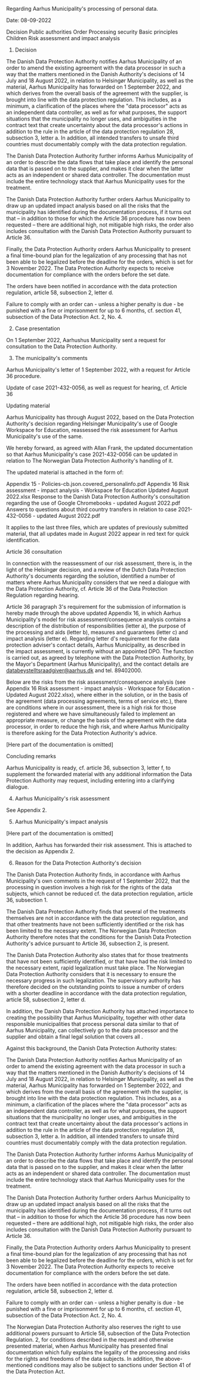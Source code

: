 Regarding Aarhus Municipality's processing of personal data.

Date: 08-09-2022

Decision Public authorities Order Processing security Basic principles Children Risk assessment and impact analysis

1. Decision

The Danish Data Protection Authority notifies Aarhus Municipality of an order to amend the existing agreement with the data processor in such a way that the matters mentioned in the Danish Authority's decisions of 14 July and 18 August 2022, in relation to Helsingør Municipality, as well as the material, Aarhus Municipality has forwarded on 1 September 2022, and which derives from the overall basis of the agreement with the supplier, is brought into line with the data protection regulation. This includes, as a minimum, a clarification of the places where the "data processor" acts as an independent data controller, as well as for what purposes, the support situations that the municipality no longer uses, and ambiguities in the contract text that create uncertainty about the data processor's actions in addition to the rule in the article of the data protection regulation 28, subsection 3, letter a. In addition, all intended transfers to unsafe third countries must documentably comply with the data protection regulation.

The Danish Data Protection Authority further informs Aarhus Municipality of an order to describe the data flows that take place and identify the personal data that is passed on to the supplier, and makes it clear when the latter acts as an independent or shared data controller. The documentation must include the entire technology stack that Aarhus Municipality uses for the treatment.

The Danish Data Protection Authority further orders Aarhus Municipality to draw up an updated impact analysis based on all the risks that the municipality has identified during the documentation process, if it turns out that – in addition to those for which the Article 36 procedure has now been requested – there are additional high, not mitigable high risks, the order also includes consultation with the Danish Data Protection Authority pursuant to Article 36.

Finally, the Data Protection Authority orders Aarhus Municipality to present a final time-bound plan for the legalization of any processing that has not been able to be legalized before the deadline for the orders, which is set for 3 November 2022. The Data Protection Authority expects to receive documentation for compliance with the orders before the set date.

The orders have been notified in accordance with the data protection regulation, article 58, subsection 2, letter d.

Failure to comply with an order can - unless a higher penalty is due - be punished with a fine or imprisonment for up to 6 months, cf. section 41, subsection of the Data Protection Act. 2, No. 4.

2. Case presentation

On 1 September 2022, Aarhushus Municipality sent a request for consultation to the Data Protection Authority.

3. The municipality's comments

Aarhus Municipality's letter of 1 September 2022, with a request for Article 36 procedure.

Update of case 2021-432-0056, as well as request for hearing, cf. Article 36

Updating material

Aarhus Municipality has through August 2022, based on the Data Protection Authority's decision regarding Helsingør Municipality's use of Google Workspace for Education, reassessed the risk assessment for Aarhus Municipality's use of the same.

We hereby forward, as agreed with Allan Frank, the updated documentation so that Aarhus Municipality's case 2021-432-0056 can be updated in relation to The Norwegian Data Protection Authority's handling of it.

The updated material is attached in the form of:

Appendix 15 - Policies-cb.json.covered\_personalinfo.pdf Appendix 16 Risk assessment - impact analysis - Workspace for Education Updated August 2022.xlsx Response to the Danish Data Protection Authority's consultation regarding the use of Google Chromebooks - updated August 2022.pdf Answers to questions about third country transfers in relation to case 2021- 432-0056 - updated August 2022.pdf

It applies to the last three files, which are updates of previously submitted material, that all updates made in August 2022 appear in red text for quick identification.

Article 36 consultation

In connection with the reassessment of our risk assessment, there is, in the light of the Helsingør decision, and a review of the Dutch Data Protection Authority's documents regarding the solution, identified a number of matters where Aarhus Municipality considers that we need a dialogue with the Data Protection Authority, cf. Article 36 of the Data Protection Regulation regarding hearing.

Article 36 paragraph 3's requirement for the submission of information is hereby made through the above updated Appendix 16, in which Aarhus Municipality's model for risk assessment/consequence analysis contains a description of the distribution of responsibilities (letter a), the purpose of the processing and aids (letter b), measures and guarantees (letter c) and impact analysis (letter e). Regarding letter d's requirement for the data protection adviser's contact details, Aarhus Municipality, as described in the impact assessment, is currently without an appointed DPO. The function is carried out, as agreed by telephone with the Data Protection Authority, by the Mayor's Department (Aarhus Municipality), and the contact details are databeystelltsraadgiver@aarhus.dk and tel. 89402000.

Below are the risks from the risk assessment/consequence analysis (see Appendix 16 Risk assessment - impact analysis - Workspace for Education - Updated August 2022.xlsx), where either in the solution, or in the basis of the agreement (data processing agreements, terms of service etc.), there are conditions where in our assessment, there is a high risk for those registered and where we have simultaneously failed to implement an appropriate measure, or change the basis of the agreement with the data processor, in order to reduce the high risk, and where Aarhus Municipality is therefore asking for the Data Protection Authority's advice.

\[Here part of the documentation is omitted\]

Concluding remarks

Aarhus Municipality is ready, cf. article 36, subsection 3, letter f, to supplement the forwarded material with any additional information the Data Protection Authority may request, including entering into a clarifying dialogue.

4. Aarhus Municipality's risk assessment

See Appendix 2.

5. Aarhus Municipality's impact analysis

\[Here part of the documentation is omitted\]

In addition, Aarhus has forwarded their risk assessment. This is attached to the decision as Appendix 2.

6. Reason for the Data Protection Authority's decision

The Danish Data Protection Authority finds, in accordance with Aarhus Municipality's own comments in the request of 1 September 2022, that the processing in question involves a high risk for the rights of the data subjects, which cannot be reduced cf. the data protection regulation, article 36, subsection 1.

The Danish Data Protection Authority finds that several of the treatments themselves are not in accordance with the data protection regulation, and that other treatments have not been sufficiently identified or the risk has been limited to the necessary extent. The Norwegian Data Protection Authority therefore notes that the conditions for the Danish Data Protection Authority's advice pursuant to Article 36, subsection 2, is present.

The Danish Data Protection Authority also states that for those treatments that have not been sufficiently identified, or that have had the risk limited to the necessary extent, rapid legalization must take place. The Norwegian Data Protection Authority considers that it is necessary to ensure the necessary progress in such legalization. The supervisory authority has therefore decided on the outstanding points to issue a number of orders with a shorter deadline in accordance with the data protection regulation, article 58, subsection 2, letter d.

In addition, the Danish Data Protection Authority has attached importance to creating the possibility that Aarhus Municipality, together with other data responsible municipalities that process personal data similar to that of Aarhus Municipality, can collectively go to the data processor and the supplier and obtain a final legal solution that covers all .

Against this background, the Danish Data Protection Authority states:

The Danish Data Protection Authority notifies Aarhus Municipality of an order to amend the existing agreement with the data processor in such a way that the matters mentioned in the Danish Authority's decisions of 14 July and 18 August 2022, in relation to Helsingør Municipality, as well as the material, Aarhus Municipality has forwarded on 1 September 2022, and which derives from the overall basis of the agreement with the supplier, is brought into line with the data protection regulation. This includes, as a minimum, a clarification of the places where the "data processor" acts as an independent data controller, as well as for what purposes, the support situations that the municipality no longer uses, and ambiguities in the contract text that create uncertainty about the data processor's actions in addition to the rule in the article of the data protection regulation 28, subsection 3, letter a. In addition, all intended transfers to unsafe third countries must documentably comply with the data protection regulation.

The Danish Data Protection Authority further informs Aarhus Municipality of an order to describe the data flows that take place and identify the personal data that is passed on to the supplier, and makes it clear when the latter acts as an independent or shared data controller. The documentation must include the entire technology stack that Aarhus Municipality uses for the treatment.

The Danish Data Protection Authority further orders Aarhus Municipality to draw up an updated impact analysis based on all the risks that the municipality has identified during the documentation process, if it turns out that – in addition to those for which the Article 36 procedure has now been requested – there are additional high, not mitigable high risks, the order also includes consultation with the Danish Data Protection Authority pursuant to Article 36.

Finally, the Data Protection Authority orders Aarhus Municipality to present a final time-bound plan for the legalization of any processing that has not been able to be legalized before the deadline for the orders, which is set for 3 November 2022. The Data Protection Authority expects to receive documentation for compliance with the orders before the set date.

The orders have been notified in accordance with the data protection regulation, article 58, subsection 2, letter d.

Failure to comply with an order can - unless a higher penalty is due - be punished with a fine or imprisonment for up to 6 months, cf. section 41, subsection of the Data Protection Act. 2, No. 4.

The Norwegian Data Protection Authority also reserves the right to use additional powers pursuant to Article 58, subsection of the Data Protection Regulation. 2, for conditions described in the request and otherwise presented material, when Aarhus Municipality has presented final documentation which fully explains the legality of the processing and risks for the rights and freedoms of the data subjects. In addition, the above-mentioned conditions may also be subject to sanctions under Section 41 of the Data Protection Act.
